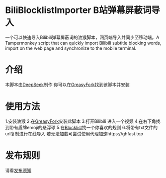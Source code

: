 # BiliBlocklistImporter B站弹幕屏蔽词导入
一个可以快速导入Bilibili弹幕屏蔽词的油猴脚本，网页端导入并同步至移动端。A Tampermonkey script that can quickly import Bilibili subtitle blocking words, import on the web page and synchronize to the mobile terminal.
# 介绍
本脚本由[DeepSeek](https://chat.deepseek.com/)制作
你可以在[GreasyFork](https://greasyfork.org/zh-CN/scripts/526584-b%E7%AB%99%E5%BC%B9%E5%B9%95%E5%B1%8F%E8%94%BD%E8%AF%8D%E5%AF%BC%E5%85%A5%E5%99%A8)找到该脚本并安装
# 使用方法
1.安装油猴
2.在[GreasyFork](https://greasyfork.org/zh-CN/scripts/526584-b%E7%AB%99%E5%BC%B9%E5%B9%95%E5%B1%8F%E8%94%BD%E8%AF%8D%E5%AF%BC%E5%85%A5%E5%99%A8)安装此脚本
3.打开Bilibili 进入一个视频
4.在右下角找到带有盾牌emoji的悬浮球
5.在[Blocklist](https://github.com/xingguang2333/BiliBlocklistImporter/blob/main/Blocklist/)找一个你喜欢的规则
6.将带有txt文件的url复制进行在线导入
若无法加载可尝试使用代理加速https://ghfast.top
# 发布规则
请看[发布须知](https://github.com/xingguang2333/BiliBlocklistImporter/blob/main/Blocklist/README.md)
